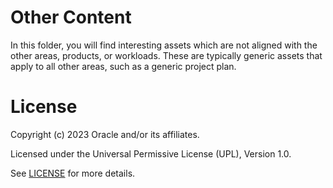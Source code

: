 # Other Content

In this folder, you will find interesting assets which are not aligned with the other areas, products, or workloads. These are typically generic assets that apply to all other areas, such as a generic project plan.

# License

Copyright (c) 2023 Oracle and/or its affiliates.

Licensed under the Universal Permissive License (UPL), Version 1.0.

See [LICENSE](https://github.com/oracle-devrel/technology-engineering/blob/folder-structure/LICENSE) for more details.

